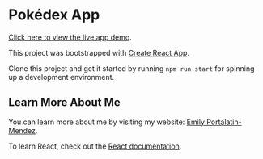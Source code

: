 # Pokédex App

[Click here to view the live app demo](https://pokedex-epm.netlify.app/).

This project was bootstrapped with [Create React App](https://github.com/facebook/create-react-app).

Clone this project and get it started by running `npm run start` for spinning up a development environment.

## Learn More About Me

You can learn more about me by visiting my website: [Emily Portalatin-Mendez](https://www.emilypmendez.com).

To learn React, check out the [React documentation](https://reactjs.org/).
